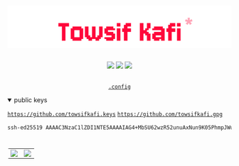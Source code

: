 
![Banner](banner.png)

<div class="socials" style="display: flex; flex-direction: row; justify-content: center; gap: 10px;">

[<img src="https://img.shields.io/static/v1?style=for-the-badge&message=Discord&color=5865F2&logo=Discord&logoColor=FFFFFF&label=">](https://discord.com/users/674660356819517440) [<img src="https://img.shields.io/static/v1?style=for-the-badge&message=Twitter&color=1DA1F2&logo=Twitter&logoColor=FFFFFF&label=">](https://twitter.com/TowsifKafi) [<img src="https://img.shields.io/static/v1?style=for-the-badge&message=Instagram&color=E4405F&logo=Instagram&logoColor=FFFFFF&label=">](https://www.instagram.com/towsif.kafi/)

</div>
<div class="socials" style="display: flex; flex-direction: row; justify-content: center; gap: 10px;">

[`.config`]()

</div>


<details open>
  <summary>public keys</summary>

[`https://github.com/towsifkafi.keys`](https://github.com/towsifkafi.keys) [`https://github.com/towsifkafi.gpg`](https://github.com/towsifkafi.gpg)

```sh
ssh-ed25519 AAAAC3NzaC1lZDI1NTE5AAAAIAG4+MbSU62wzR52unuAxNun9K05PhmpJWumcXSN2FVA
```
</details>

#

<table style="border-radius: 4px">
  <tr>
    <td align="center">
      <img align="left" src="https://gist.githubusercontent.com/towsifkafi/cdaa58809a6e4ca7aac1c6cb72255248/raw/github-metrics.svg">
    </td>
    <td align="center">
      <img align="right" src="https://gist.githubusercontent.com/towsifkafi/cdaa58809a6e4ca7aac1c6cb72255248/raw/github-activity.svg">
    </td>
  </tr>
</table>

  
